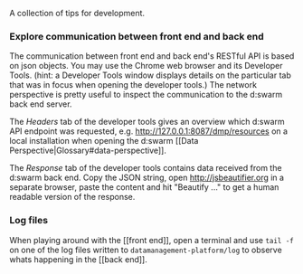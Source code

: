 A collection of tips for development.

### Explore communication between front end and back end

The communication between front end and back end's RESTful API is based on json objects. You may use the Chrome web browser and its Developer Tools. (hint: a Developer Tools window displays details on the particular tab that was in focus when opening the developer tools.) The network perspective is pretty useful to inspect the communication to the d:swarm back end server. 

The _Headers_ tab of the developer tools gives an overview which d:swarm API endpoint was requested, e.g. http://127.0.0.1:8087/dmp/resources on a local installation when opening the d:swarm [[Data Perspective|Glossary#data-perspective]].

The _Response_ tab of the developer tools contains data received from the d:swarm back end. Copy the JSON string, open http://jsbeautifier.org in a separate browser, paste the content and hit "Beautify ..." to get a human readable version of the response.


### Log files 

When playing around with the [[front end]], open a terminal and use `tail -f` on one of the log files written to `datamanagement-platform/log` to observe whats happening in the [[back end]].
